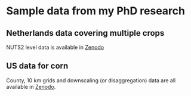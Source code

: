 # Sample data from my PhD research

## Netherlands data covering multiple crops
NUTS2 level data is available in [Zenodo](https://doi.org/10.5281/zenodo.5561113)

## US data for corn
County, 10 km grids and downscaling (or disaggregation) data are all available in [Zenodo](https://doi.org/10.5281/zenodo.7751191).